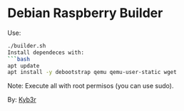 # Debian Raspberry Builder

Use:
```bash
./builder.sh
Install dependeces with:
```bash
apt update
apt install -y debootstrap qemu qemu-user-static wget
```

Note: Execute all with root permisos (you can use sudo).

By: [Kyb3r](https://kyb3rvizsla.com)
